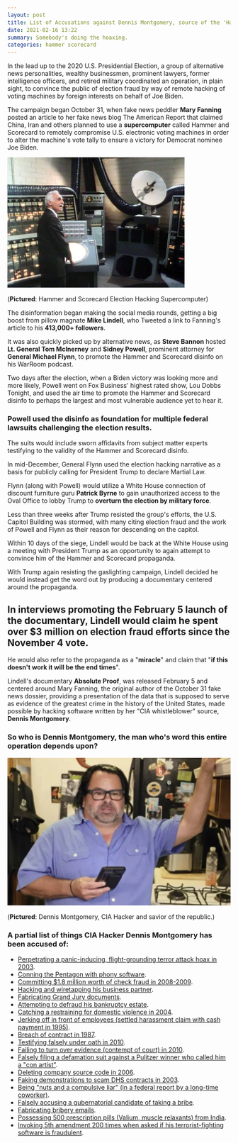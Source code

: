 ```yaml
---
layout: post
title: List of Accusations against Dennis Montgomery, source of the 'Hammer and Scorecard' Disinfo Campaign
date: 2021-02-16 13:22
summary: Somebody's doing the hoaxing.
categories: hammer scorecard
---
```


In the lead up to the 2020 U.S. Presidential Election, a group of alternative news personalities, wealthy businessmen, prominent lawyers, former intelligence officers, and retired military coordinated an operation, in plain sight, to convince the public of election fraud by way of remote hacking of voting machines by foreign interests on behalf of Joe Biden.

The campaign began October 31, when fake news peddler **Mary Fanning** posted an article to her fake news blog The American Report that claimed China, Iran and others planned to use a **supercomputer** called Hammer and Scorecard to remotely compromise U.S. electronic voting machines in order to alter the machine's vote tally to ensure a victory for Democrat nominee Joe Biden.

![Hammer and Scorecard Election Hacking Supercomputer](/images/supercomputer.jpg)

(**Pictured**: Hammer and Scorecard Election Hacking Supercomputer)

The disinformation began making the social media rounds, getting a big boost from pillow magnate **Mike Lindell**, who Tweeted a link to Fanning's article to his **413,000+ followers**.

It was also quickly picked up by alternative news, as **Steve Bannon** hosted **Lt. General Tom McInerney** and **Sidney Powell**,  prominent attorney for **General Michael Flynn**, to promote the Hammer and Scorecard disinfo on his WarRoom podcast. 

Two days after the election, when a Biden victory was looking more and more likely, Powell went on Fox Business' highest rated show, Lou Dobbs Tonight, and used the air time to promote the Hammer and Scorecard disinfo to perhaps the largest and most vulnerable audience yet to hear it. 

### Powell used the disinfo as foundation for multiple federal lawsuits challenging the election results. 

The suits would include sworn affidavits from subject matter experts testifying to the validity of the Hammer and Scorecard disinfo.  

In mid-December, General Flynn used the election hacking narrative as a basis for publicly calling for President Trump to declare Martial Law.

Flynn (along with Powell) would utilize a White House connection of discount furniture guru **Patrick Byrne** to  gain unauthorized access to the Oval Office to lobby Trump to **overturn the election by military force**. 

Less than three weeks after Trump resisted the group's efforts, the U.S. Capitol Building was stormed, with many citing election fraud and the work of Powell and Flynn as their reason for descending on the capitol.

Within 10 days of the siege, Lindell would be back at the White House using a meeting with President Trump as an opportunity to again attempt to convince him of the Hammer and Scorecard propaganda.

With Trump again resisting the gaslighting campaign, Lindell decided he would instead get the word out by producing a documentary centered around the propaganda. 

## In interviews promoting the February 5 launch of the documentary, Lindell would claim he spent over $3 million on election fraud efforts since the November 4 vote.  

He would also refer to the propaganda as a "**miracle**" and claim that "**if this doesn't work it will be the end times**".

Lindell's documentary **Absolute Proof**, was released February 5 and centered around Mary Fanning, the original author of the October 31 fake news dossier, providing a presentation of the data that is supposed to serve as evidence of the greatest crime in the history of the United States, made possible by hacking software written by her "CIA whistleblower" source, **Dennis Montgomery**.

### So who is Dennis Montgomery, the man who's word this entire operation depends upon? 

![Elite CIA Hacker Dennis Montgomery](/images/dennis.jpg)

(**Pictured**: Dennis Montgomery, CIA Hacker and savior of the republic.)

### A partial list of things CIA Hacker Dennis Montgomery has been accused of:

- [Perpetrating a panic-inducing, flight-grounding terror attack hoax in 2003](https://www.cnn.com/2003/US/12/24/threat.level/).
- [Conning the Pentagon with phony software](https://www.nytimes.com/2011/02/20/us/politics/20data.html).
- [Committing $1.8 million worth of check fraud in 2008-2009](https://www.reviewjournal.com/news/man-who-triggered-gibbons-probe-faces-bad-check-charges/).
- [Hacking and wiretapping his business partner](http://www.wnd.com/2013/07/fraud-claim-against-holder-bolstered-after-ruling/).
- [Fabricating Grand Jury documents](https://tesibria.typepad.com/sectecastronomy/2013.html#May%2029,%202013).
- [Attempting to defraud his bankruptcy estate](https://tesibria.typepad.com/sectecastronomy/2011.html#June%2027,%202011).
- [Catching a restraining for domestic violence in 2004](https://www.washoecourts.com/Query/CaseInformation/FV04-02745).
- [Jerking off in front of employees (settled harassment claim with cash payment in 1995)](https://www.thepostemail.com/wp-content/uploads/2021/02/Dennis-Montgomery-Timeline.pdf).
- [Breach of contract in 1987](https://tesibria.typepad.com/sectecastronomy/1980s.html#Oct.%205,%201987).
- [Testifying falsely under oath in 2010](https://tesibria.typepad.com/sectecastronomy/2010.html#Sept.%2029,%202010).
- [Failing to turn over evidence (contempt of court) in 2010](https://tesibria.typepad.com/sectecastronomy/2010.html#Sept.%2029,%202010).
- [Falsely filing a defamation suit against a Pulitzer winner who called him a "con artist"](https://www.courthousenews.com/court-tosses-cia-contractors-appeal-con-man-label/).
- [Deleting company source code in 2006](https://www.thepostemail.com/wp-content/uploads/2019/08/275559455-DM-FBI-Search-70-Gov-Docs-Unsealed-D-nev-3-06-Cv-00263.pdf).
- [Faking demonstrations to scam DHS contracts in 2003](https://archive.is/BDrq).
- [Being "nuts and a compulsive liar" (in a federal report by a long-time coworker)](https://archive.is/BDrq#selection-961.0-961.168).
- [Falsely accusing a gubernatorial candidate of taking a bribe](https://lasvegassun.com/news/2008/nov/02/attorney-gibbons-cleared-fbi-probe/).
- [Fabricating bribery emails](https://lasvegassun.com/news/2008/nov/02/attorney-gibbons-cleared-fbi-probe/).
- [Possessing 500 prescription pills (Valium, muscle relaxants) from India](https://archive.is/BDrq#selection-1001.71-1001.195).
- [Invoking 5th amendment 200 times when asked if his terrorist-fighting software is fraudulent](https://tesibria.typepad.com/sectecastronomy/2010.html#Nov.%2018,%202010).

